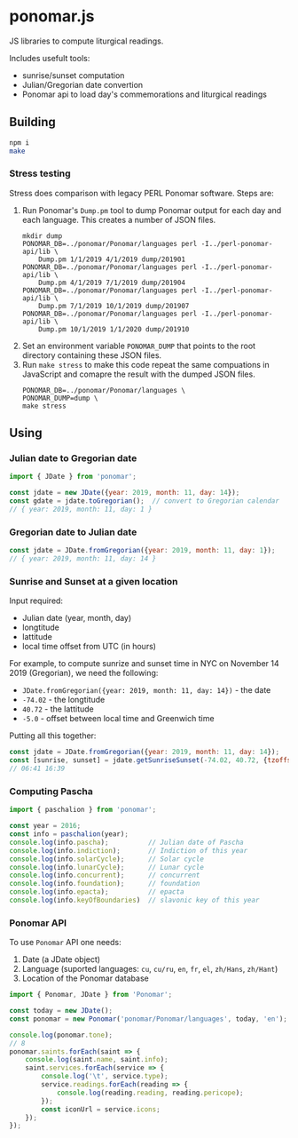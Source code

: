 # ponomar.js
JS libraries to compute liturgical readings.

Includes usefult tools:

- sunrise/sunset computation
- Julian/Gregorian date convertion
- Ponomar api to load day's commemorations and liturgical readings

## Building

```bash
npm i
make
```

### Stress testing
Stress does comparison with legacy PERL Ponomar software. Steps are:

1. Run Ponomar's `Dump.pm` tool to dump Ponomar output for each day and each language. This creates
   a number of JSON files.
    ```
    mkdir dump
    PONOMAR_DB=../ponomar/Ponomar/languages perl -I../perl-ponomar-api/lib \
        Dump.pm 1/1/2019 4/1/2019 dump/201901
    PONOMAR_DB=../ponomar/Ponomar/languages perl -I../perl-ponomar-api/lib \
        Dump.pm 4/1/2019 7/1/2019 dump/201904
    PONOMAR_DB=../ponomar/Ponomar/languages perl -I../perl-ponomar-api/lib \
        Dump.pm 7/1/2019 10/1/2019 dump/201907
    PONOMAR_DB=../ponomar/Ponomar/languages perl -I../perl-ponomar-api/lib \
        Dump.pm 10/1/2019 1/1/2020 dump/201910
    ```
2. Set an environment variable `PONOMAR_DUMP` that points to the root directory containing these
   JSON files.
3. Run `make stress` to make this code repeat the same compuations in JavaScript and comapre
   the result with the dumped JSON files.
    ```
    PONOMAR_DB=../ponomar/Ponomar/languages \
    PONOMAR_DUMP=dump \
    make stress
    ```

## Using

### Julian date to Gregorian date
```js
import { JDate } from 'ponomar';

const jdate = new JDate({year: 2019, month: 11, day: 14});
const gdate = jdate.toGregorian();  // convert to Gregorian calendar
// { year: 2019, month: 11, day: 1 }
```

### Gregorian date to Julian date
```js
const jdate = JDate.fromGregorian({year: 2019, month: 11, day: 1});
// { year: 2019, month: 11, day: 14 }
```

### Sunrise and Sunset at a given location

Input required:
* Julian date (year, month, day)
* longtitude
* lattitude
* local time offset from UTC (in hours)

For example, to compute sunrize and sunset time in NYC on November 14 2019 (Gregorian),
we need the following:
* `JDate.fromGregorian({year: 2019, month: 11, day: 14})` - the date
* `-74.02` - the longtitude
* `40.72` - the lattitude
* `-5.0` - offset between local time and Greenwich time

Putting all this together:
```js
const jdate = JDate.fromGregorian({year: 2019, month: 11, day: 14});
const [sunrise, sunset] = jdate.getSunriseSunset(-74.02, 40.72, {tzoffset: -5.0})
// 06:41 16:39
```

### Computing Pascha

```js
import { paschalion } from 'ponomar';

const year = 2016;
const info = paschalion(year);
console.log(info.pascha);          // Julian date of Pascha
console.log(info.indiction);       // Indiction of this year
console.log(info.solarCycle);      // Solar cycle
console.log(info.lunarCycle);      // Lunar cycle
console.log(info.concurrent);      // concurrent
console.log(info.foundation);      // foundation
console.log(info.epacta);          // epacta
console.log(info.keyOfBoundaries)  // slavonic key of this year
```

### Ponomar API

To use `Ponomar` API one needs:
1. Date (a JDate object)
2. Language (suported languages: `cu`, `cu/ru`, `en`, `fr`, `el`, `zh/Hans`, `zh/Hant`)
3. Location of the Ponomar database

```js
import { Ponomar, JDate } from 'Ponomar';

const today = new JDate();
const ponomar = new Ponomar('ponomar/Ponomar/languages', today, 'en');

console.log(ponomar.tone);
// 8
ponomar.saints.forEach(saint => {
    console.log(saint.name, saint.info);
    saint.services.forEach(service => {
        console.log('\t', service.type);
        service.readings.forEach(reading => {
            console.log(reading.reading, reading.pericope);
        });
        const iconUrl = service.icons;
    });
});
```
